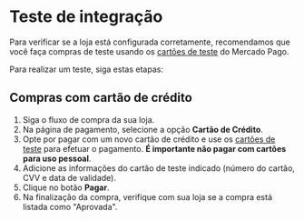 # Teste de integração

Para verificar se a loja está configurada corretamente, recomendamos que você faça compras de teste usando os [cartões de teste](/developers/pt/docs/salesforce/additional-content/test-cards) do Mercado Pago.

Para realizar um teste, siga estas etapas:

## Compras com cartão de crédito

1. Siga o fluxo de compra da sua loja.
1. Na página de pagamento, selecione a opção **Cartão de Crédito**.
1. Opte por pagar com um novo cartão de crédito e use os [cartões de teste](/developers/pt/docs/salesforce/additional-content/test-cards) para efetuar o pagamento. **É importante não pagar com cartões para uso pessoal**.
1. Adicione as informações do cartão de teste indicado (número do cartão, CVV e data de validade).
1. Clique no botão **Pagar**.
1. Na finalização da compra, verifique com sua loja se a compra está listada como "Aprovada".